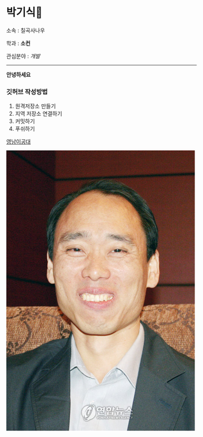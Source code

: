 # 박기식👋

소속 : 칠곡사나우

학과 : **소컨**

관심분야 : *개발*

---
**안녕하세요**

### 깃허브 작성방법
1. 원격저장소 만들기
2. 지역 저장소 연결하기
3. 커밋하기
4. 푸쉬하기
   
[영남이공대](http://www.ync.ac.kr)

![프로필이미지](./박기식.jpg)


<!--
**heejun6811/heejun6811** is a ✨ _special_ ✨ repository because its `README.md` (this file) appears on your GitHub profile.

Here are some ideas to get you started:

- 🔭 I’m currently working on ...
- 🌱 I’m currently learning ...
- 👯 I’m looking to collaborate on ...
- 🤔 I’m looking for help with ...
- 💬 Ask me about ...
- 📫 How to reach me: ...
- 😄 Pronouns: ...
- ⚡ Fun fact: ...
-->

